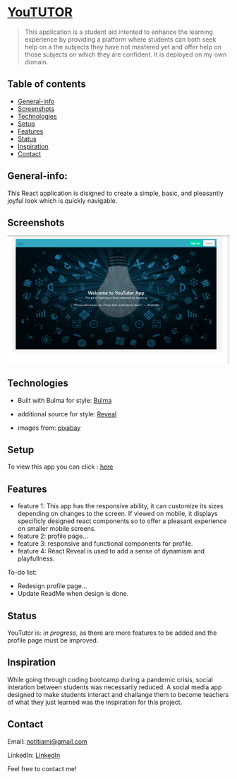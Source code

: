 # [YouTUTOR](http://www.you-tutor.com/)
> This application is a student aid intented to enhance the learning experience by providing a platform where students can both seek help on a the subjects they have not mastered yet and offer help on those subjects on which they are confident. It is deployed on my own domain. 

## Table of contents
* [General-info](#General-info)
* [Screenshots](#screenshots)
* [Technologies](#technologies)
* [Setup](#setup)
* [Features](#features)
* [Status](#status)
* [Inspiration](#inspiration)
* [Contact](#contact)

## General-info:
This React application is disigned to create a simple, basic, and pleasantly joyful look which is quickly navigable. 


## Screenshots

![screenshot](client/src/public/YouTutor.png)



## Technologies

* Built with Bulma for style: [Bulma](https://bulma.io/)

* additional source for style: [Reveal](https://www.react-reveal.com/)

* images from: [pixabay](https://pixabay.com/)


## Setup
To view this app you can click : [here](http://www.you-tutor.com/)



## Features
* feature 1: This app has the responsive ability, it can customize its sizes depending on changes to the screen. If viewed on mobile, it displays specificly designed react components so to offer a pleasant experience on smaller mobile screens. 
* feature 2: profile page...
* feature 3: responsive and functional components for profile.
* feature 4: React Reveal is used to add a sense of dynamism and playfullness.


To-do list:

* Redesign profile page...
* Update ReadMe when design is done.




## Status
YouTutor is: _in progress_, as there are more features to be added and the profile page must be improved.

## Inspiration
While going through coding bootcamp during a pandemic crisis, social interation between students was necessarily reduced. A social media app designed to make students interact and challange them to become teachers of what they just learned was the inspiration for this project.

## Contact
Email: notitiami@gmail.com

LinkedIn: [LinkedIn](https://www.linkedin.com/in/valerio-varani-635ba31a1/)

Feel free to contact me!
